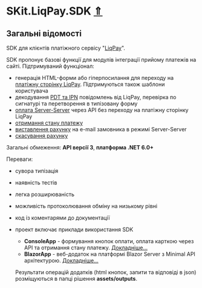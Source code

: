 # SKit.LiqPay.SDK [⇑](../../README.md)

## Загальні відомості

SDK для клієнтів платіжного сервісу "[LiqPay](https://www.liqpay.ua/documentation/api/aquiring)".

SDK пропонує базові функції для модулів інтеграції прийому платежів на сайті. Підтримуваний функціонал:

- генерація HTML-форми або гіперпосилання для переходу на [платіжну сторінку LiqPay](https://www.liqpay.ua/documentation/api/aquiring/checkout).
  Підтримуються також шаблони користувача
- декодування [PDT та IPN](pdt-ipn.md) повідомлень від LiqPay, перевірка по сигнатурі та перетворення в типізовану форму
- [оплата Server-Server](https://www.liqpay.ua/documentation/api/aquiring/pay) через API без переходу на платіжну сторінку LiqPay
- [отримання стану платежу](https://www.liqpay.ua/documentation/api/information/status)
- [виставлення рахунку](https://www.liqpay.ua/documentation/api/aquiring/invoice/doc) на e-mail замовника в режимі Server-Server
- [cкасування рахунку](https://www.liqpay.ua/documentation/api/aquiring/invoice_cancel/doc)

Загальні обмеження: **API версії 3**, **платформа .NET 6.0+**

Переваги:

- сувора типізація
- наявність тестів
- легка розширюваність
- можливість протоколювання обміну на низькому рівні
- код із коментарями до документації
- проект включає приклади використання SDK
  - **ConsoleApp** - формування кнопок оплати, оплата карткою через API та отримання стану платежу. [Докладніше...](console-app.md)
  - **BlazorApp** - веб-додаток на платформі Blazor Server з Minimal API архітектурою. [Докладніше...](blazor-app.md)

  Результати операцій додатків (html кнопок, запити та відповіді в json) розміщуються в папці рішення **assets/outputs**.
